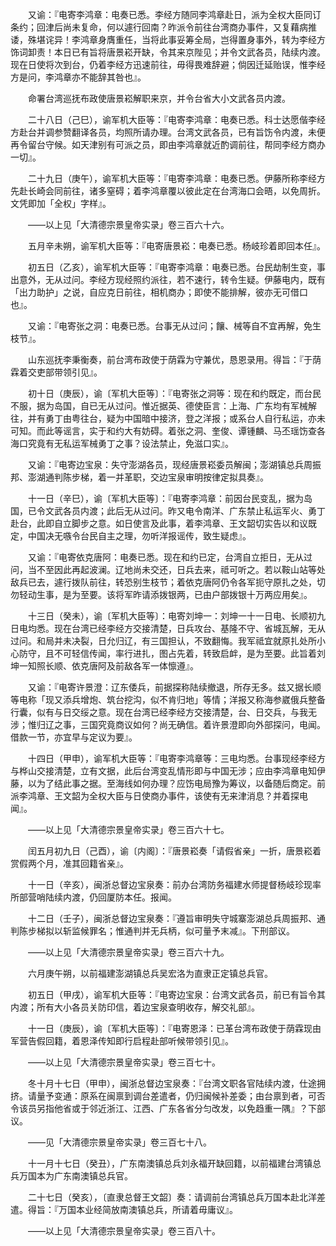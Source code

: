 <!-- { "loadSidebar": true } -->
　　又谕：『电寄李鸿章：电奏已悉。李经方随同李鸿章赴日，派为全权大臣同订条约；回津后尚未复命，何以遽行回南？昨派令前往台湾商办事件，又复藉病推诿，殊堪诧异！李鸿章身膺重任，当将此事妥筹全局，岂得置身事外，转为李经方饰词卸责！本日已有旨将唐景崧开缺，令其来京陛见；并令文武各员，陆续内渡。现在日使将次到台，仍着李经方迅速前往，毋得畏难辞避；倘因迁延贻误，惟李经方是问，李鸿章亦不能辞其咎也』。

　　命署台湾巡抚布政使唐景崧解职来京，并令台省大小文武各员内渡。

　　二十八日（己巳），谕军机大臣等：『电寄李鸿章：电奏已悉。科士达愿偕李经方赴台并调参赞翻译各员，均照所请办理。台湾文武各员，已有旨饬令内渡，未便再令留台守候。如天津别有可派之员，即由李鸿章就近酌调前往，帮同李经方商办一切』。

　　二十九日（庚午），谕军机大臣等：『电寄李鸿章：电奏已悉。伊藤所称李经方先赴长崎会同前往，诸多窒碍；着李鸿章覆以彼此定在台湾海口会晤，以免周折。文凭即加「全权」字样』。

　　——以上见「大清德宗景皇帝实录」卷三百六十六。

　　五月辛未朔，谕军机大臣等：『电寄唐景崧：电奏已悉。杨岐珍着即回本任』。

　　初五日（乙亥），谕军机大臣等：『电寄李鸿章：电奏已悉。台民劫制生变，事出意外，无从过问。李经方现经照约派往，若不速行，转令生疑。伊藤电内，既有「出力助护」之说，自应克日前往，相机商办；即使不能排解，彼亦无可借口也』。

　　又谕：『电寄张之洞：电奏已悉。台事无从过问；饟、械等自不宜再解，免生枝节』。

　　山东巡抚李秉衡奏，前台湾布政使于荫霖为守兼优，恳恩录用。得旨：『于荫霖着交吏部带领引见』。

　　初十日（庚辰），谕〔军机大臣等〕：『电寄张之洞等：现在和约既定，而台民不服，据为岛国，自已无从过问。惟近据英、德使臣言：上海、广东均有军械解往，并有勇丁由粤往台，疑为中国暗中接济，登之洋报；或系台人自行私运，亦未可知。而此等谣言，实于和约大有妨碍。着张之洞、奎俊、谭锺麟、马丕瑶饬查各海口究竟有无私运军械勇丁之事？设法禁止，免滋口实』。

　　又谕：『电寄边宝泉：失守澎湖各员，现经唐景崧委员解闽；澎湖镇总兵周振邦、澎湖通判陈步梯，着一并革职，交边宝泉审明按律定拟具奏』。

　　十一日（辛巳），谕〔军机大臣等〕：『电寄李鸿章：前因台民变乱，据为岛国，已令文武各员内渡；此后无从过问。昨又电令南洋、广东禁止私运军火、勇丁赴台，此即自立脚步之意。如日使言及此事，着李鸿章、王文韶切实告以和议既定，中国决无嗾令台民自主之理，勿听洋报谣传，致生疑虑』。

　　又谕：『电寄依克唐阿：电奏已悉。现在和约已定，台湾自立拒日，无从过问，当不至因此再起波澜。辽地尚未交还，日兵去来，祗可听之。若以鞍山站等处敌兵已去，遽行拨队前往，转恐别生枝节；着依克唐阿仍令各军扼守原扎之处，切勿轻动生事，是为至要。该将军昨请添拨银两，已由户部拨银十万两应用矣』。

　　十三日（癸未），谕〔军机大臣等〕：电寄刘坤一：刘坤一十一日电、长顺初九日电均悉。现在台湾已经李经方交接清楚，日兵攻台、基隆不守、省城瓦解，无从过问。和局并未决裂，日允归辽，有三国担认，不致翻悔。我军祗宜就原扎处所小心防守，且不可轻信传闻，率行进扎，图占先着，转致启衅，是为至要。此旨着刘坤一知照长顺、依克唐阿及前敌各军一体懔遵』。

　　又谕：『电寄许景澄：辽东倭兵，前据探称陆续撤退，所存无多。兹又据长顺等电称「现又添兵增炮、筑台挖沟，似不肯归地」等情；洋报又称海参崴俄兵整备行囊，似有与日交绥之意。现在台湾已经李经方交接清楚，台、日交兵，与我无涉；惟归辽之事，三国究竟商议如何？尚无确信。着许景澄即向外部探问，电闻。借款一节，亦宜早与定议为要』。

　　十四日（甲申），谕军机大臣等：『电寄李鸿章等：三电均悉。台事现经李经方与桦山交接清楚，立有文据，此后台湾变乱情形即与中国无涉；应由李鸿章电知伊藤，以为了结此事之据。至海线如何办理？应饬电局豫为筹议，以备随后商定。前派李鸿章、王文韶为全权大臣与日使商办事件，该使有无来津消息？并着探电闻』。

　　——以上见「大清德宗景皇帝实录」卷三百六十七。

　　闰五月初九日（己酉），谕〔内阁〕：『唐景崧奏「请假省亲」一折，唐景崧着赏假两个月，准其回籍省亲』。

　　十一日（辛亥），闽浙总督边宝泉奏：前办台湾防务福建水师提督杨岐珍现率所部营哨陆续内渡，仍回厦防本任。报闻。

　　十二日（壬子），闽浙总督边宝泉奏：『遵旨审明失守城寨澎湖总兵周振邦、通判陈步梯拟以斩监候罪名；惟通判并无兵柄，似可量予末减』。下刑部议。

　　——以上见「大清德宗景皇帝实录」卷三百六十九。

　　六月庚午朔，以前福建澎湖镇总兵吴宏洛为直隶正定镇总兵官。

　　初五日（甲戌），谕军机大臣等：『电寄边宝泉：台湾文武各员，前已有旨令其内渡；所有大小各员关防印信，着边宝泉查明收存，解交礼部』。

　　十一日（庚辰），谕〔军机大臣等〕：『电寄恩泽：已革台湾布政使于荫霖现由军营告假回籍，着恩泽传知即行启程赴部听候带领引见』。

　　——以上见「大清德宗景皇帝实录」卷三百七十。

　　冬十月十七日（甲申），闽浙总督边宝泉奏：『台湾文职各官陆续内渡，仕途拥挤。请量予变通：原系在闽禀到调台差遣者，仍归闽候补差委；由台禀到者，可否令该员另指他省或于邻近浙江、江西、广东各省分匀改发，以免趋重一隅』？下部议。

　　——见「大清德宗景皇帝实录」卷三百七十八。

　　十一月十七日（癸丑），广东南澳镇总兵刘永福开缺回籍，以前福建台湾镇总兵万国本为广东南澳镇总兵官。

　　二十七日（癸亥），〔直隶总督王文韶〕奏：请调前台湾镇总兵万国本赴北洋差遣。得旨：『万国本业经简放南澳镇总兵，所请着毋庸议』。

　　——以上见「大清德宗景皇帝实录」卷三百八十。  
　
